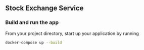 ## Stock Exchange Service
### Build and run the app

From your project directory, start up your application by running
```bash
docker-compose up --build
```
